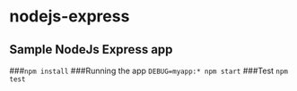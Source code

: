 # nodejs-express

## Sample NodeJs Express app

###`npm install`
###Running the app `DEBUG=myapp:* npm start`
###Test `npm test`

